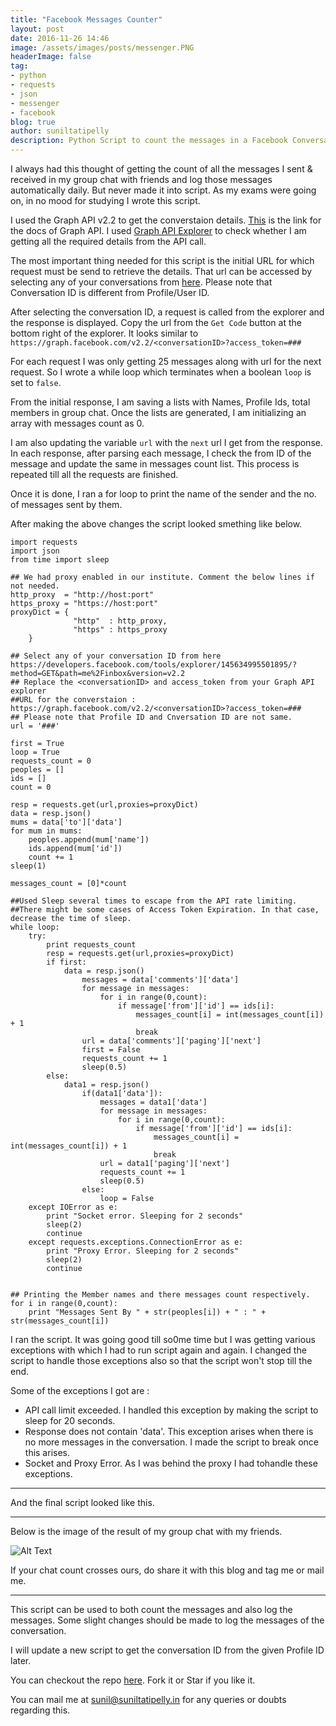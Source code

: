 ```yaml
---
title: "Facebook Messages Counter"
layout: post
date: 2016-11-26 14:46
image: /assets/images/posts/messenger.PNG
headerImage: false
tag:
- python
- requests
- json
- messenger
- facebook
blog: true
author: suniltatipelly
description: Python Script to count the messages in a Facebook Conversation 
---
```


I always had this thought of getting the count of all the messages I sent & received in my group chat with friends and log those messages automatically daily. But never made it into script. As my exams were going on, in no mood for studying I wrote this script.

I used the Graph API v2.2 to get the converstaion details. [This](https://developers.facebook.com/docs/graph-api/reference/v2.2/conversation) is the link for the docs of Graph API. I used [Graph API Explorer](https://developers.facebook.com/tools/explorer/145634995501895/) to check whether I am getting all the required details from the API call. 

The most important thing needed for this script is the initial URL for which request must be send to retrieve the details. That url can be accessed by selecting any of your conversations from [here](https://developers.facebook.com/tools/explorer/145634995501895/?method=GET&path=me%2Finbox&version=v2.2). Please note that Conversation ID is different from Profile/User ID. 

After selecting the conversation ID, a request is called from the explorer and the response is displayed. Copy the url from the `Get Code` button at the bottom right of the explorer. It looks similar to ` https://graph.facebook.com/v2.2/<conversationID>?access_token=###`

For each request I was only getting 25 messages along with url for the next request. So I wrote a while loop which terminates when a boolean `loop` is set to `false`. 

From the initial response, I am saving a lists with Names, Profile Ids, total members in group chat. Once the lists are generated, I am initializing an array with messages count as 0.

I am also updating the variable `url` with the `next` url I get from the response. In each response, after parsing each message, I check the from ID of the message and update the same in messages count list. This process is repeated till all the requests are finished.

Once it is done, I ran a for loop to print the name of the sender and the no. of messages sent by them.

After making the above changes the script looked smething like below.


```
import requests
import json
from time import sleep

## We had proxy enabled in our institute. Comment the below lines if not needed.
http_proxy  = "http://host:port"
https_proxy = "https://host:port"
proxyDict = { 
              "http"  : http_proxy, 
              "https" : https_proxy
    }

## Select any of your conversation ID from here https://developers.facebook.com/tools/explorer/145634995501895/?method=GET&path=me%2Finbox&version=v2.2
## Replace the <conversationID> and access_token from your Graph API explorer
##URL for the converstaion : https://graph.facebook.com/v2.2/<conversationID>?access_token=###
## Please note that Profile ID and Cnversation ID are not same. 
url = '###'

first = True
loop = True
requests_count = 0
peoples = []
ids = []
count = 0

resp = requests.get(url,proxies=proxyDict)
data = resp.json()
mums = data['to']['data']
for mum in mums:
	peoples.append(mum['name'])
	ids.append(mum['id'])
	count += 1
sleep(1)

messages_count = [0]*count

##Used Sleep several times to escape from the API rate limiting. 
##There might be some cases of Access Token Expiration. In that case, decrease the time of sleep.
while loop:
	try:
		print requests_count
		resp = requests.get(url,proxies=proxyDict)
		if first:
			data = resp.json()
				messages = data['comments']['data']
				for message in messages:
					for i in range(0,count):
						if message['from']['id'] == ids[i]:
							messages_count[i] = int(messages_count[i]) + 1
							break
				url = data['comments']['paging']['next']
				first = False
				requests_count += 1
				sleep(0.5)
		else:
			data1 = resp.json()
				if(data1['data']):
					messages = data1['data']
					for message in messages:
						for i in range(0,count):
							if message['from']['id'] == ids[i]:
								messages_count[i] = int(messages_count[i]) + 1
								break
					url = data1['paging']['next']
					requests_count += 1
					sleep(0.5)
				else:
					loop = False
	except IOError as e:
		print "Socket error. Sleeping for 2 seconds"
		sleep(2)
		continue
	except requests.exceptions.ConnectionError as e:
		print "Proxy Error. Sleeping for 2 seconds"
		sleep(2)
		continue


## Printing the Member names and there messages count respectively.
for i in range(0,count):
	print "Messages Sent By " + str(peoples[i]) + " : " + str(messages_count[i])
```

I ran the script. It was going good till so0me time but I was getting various exceptions with which I had to run script again and again.  I changed the script to handle those exceptions also so that the script won't stop till the end.

Some of the exceptions I got are :

-   API call limit exceeded. I handled this exception by making the script to sleep for 20 seconds.
-   Response does not contain 'data'. This exception arises when there is no more messages in the conversation. I made the script to break once this arises.
-   Socket and Proxy Error. As I was behind the proxy I had tohandle these exceptions.


---

And the final script looked like this.

<script src="https://gist.github.com/Sunil02324/a22ca9587c453027c6b7404901d18a4b.js"></script>

---

Below is the image of the result of my group chat with my friends.

<img class="image" src="{{ site.url }}/assets/images/posts/messenger.PNG" alt="Alt Text" style="display:block;margin:0 auto;">

If your chat count crosses ours, do share it with this blog and tag me or mail me.


---

This script can be used to both count the messages and also log the messages. Some slight changes should be made to log the messages of the conversation. 

I will update a new script to get the conversation ID from the given Profile ID later.

You can checkout the repo [here](https://github.com/Sunil02324/Facebook-Messages-Counter). Fork it or Star if you like it. 

You can mail me at <a href="mailto:sunil@suniltatipelly.in">sunil@suniltatipelly.in</a> for any queries or doubts regarding this.